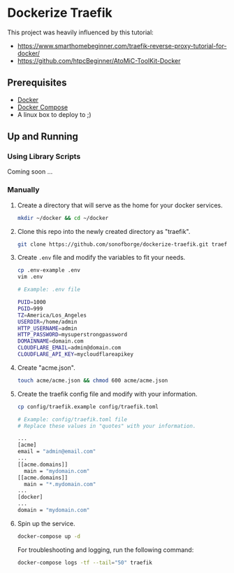 # Dockerize Traefik

This project was heavily influenced by this tutorial:

*   <https://www.smarthomebeginner.com/traefik-reverse-proxy-tutorial-for-docker/>
*   <https://github.com/htpcBeginner/AtoMiC-ToolKit-Docker>

## Prerequisites

*   [Docker](https://docs.docker.com/install/)
*   [Docker Compose](https://docs.docker.com/compose/install/)
*   A linux box to deploy to ;)

## Up and Running

### Using Library Scripts

Coming soon ...

### Manually

1.  Create a directory that will serve as the home for your docker services.

    ```sh
    mkdir ~/docker && cd ~/docker
    ```

1.  Clone this repo into the newly created directory as "traefik".

    ```sh
    git clone https://github.com/sonofborge/dockerize-traefik.git traefik && cd traefik
    ```

1.  Create `.env` file and modify the variables to fit your needs.

    ```sh
    cp .env-example .env
    vim .env
    ```

    ```sh
    # Example: .env file

    PUID=1000
    PGID=999
    TZ=America/Los_Angeles
    USERDIR=/home/admin
    HTTP_USERNAME=admin
    HTTP_PASSWORD=mysuperstrongpassword
    DOMAINNAME=domain.com
    CLOUDFLARE_EMAIL=admin@domain.com
    CLOUDFLARE_API_KEY=mycloudflareapikey
    ```

1.  Create "acme.json".

    ```sh
    touch acme/acme.json && chmod 600 acme/acme.json
    ```

1.  Create the traefik config file and modify with your information.

    ```sh
    cp config/traefik.example config/traefik.toml
    ```

    ```sh
    # Example: config/traefik.toml file
    # Replace these values in "quotes" with your information.

    ...
    [acme]
    email = "admin@email.com"
    ...
    [[acme.domains]]
      main = "mydomain.com"
    [[acme.domains]]
      main = "*.mydomain.com"
    ...
    [docker]
    ...
    domain = "mydomain.com"
    ```

1.  Spin up the service.

    ```sh
    docker-compose up -d
    ```

    For troubleshooting and logging,
    run the following command:

    ```sh
    docker-compose logs -tf --tail="50" traefik
    ```
